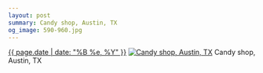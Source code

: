 ```yaml
---
layout: post
summary: Candy shop, Austin, TX
og_image: 590-960.jpg
---
```


<p>
  <time><a href="/590">{{ page.date | date: "%B %e, %Y" }}</a></time>
  <a href="/590"><img src="{{ site.assets_url }}/590-480.jpg" srcset="{{ site.assets_url }}/590-240.jpg 240w, {{ site.assets_url }}/590-480.jpg 480w, {{ site.assets_url }}/590-720.jpg 720w, {{ site.assets_url }}/590-960.jpg 960w" sizes="(min-width: 700px) 50vw, calc(100vw - 2rem)" alt="Candy shop, Austin, TX" /></a>
  <span>Candy shop, Austin, TX</span>
</p>
